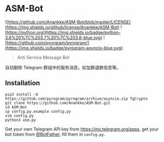 # ASM-Bot

![https://github.com/Anankke/ASM-Bot/blob/master/LICENSE](https://img.shields.io/github/license/Anankke/ASM-Bot) ![https://python.org](https://img.shields.io/badge/python-3.6%20%7C%203.7%20%7C%203.8-blue.svg) ![https://github.com/pyrogram/pyrogram/](https://img.shields.io/badge/pyrogram-asyncio-blue.svg)

> Anti Service Message Bot

自动删除 Telegram 群组中的服务消息，如加群退群信息等。

## Installation

```
pip3 install -U https://github.com/pyrogram/pyrogram/archive/asyncio.zip TgCrypto
git clone https://github.com/Anankke/ASM-Bot.git
cd ASM-Bot
cp config.py.example config.py
vim config.py
python3 asm.py
```

Get your own Telegram API key from https://my.telegram.org/apps, get your bot token from [@BotFather](https://t.me/BotFather), fill them in `config.py`.
